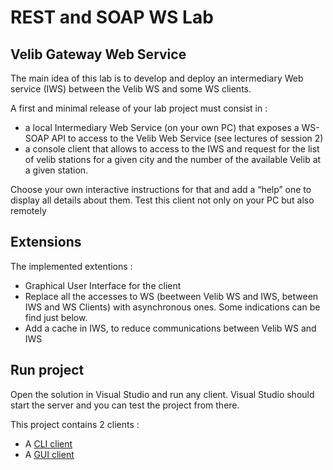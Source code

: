 # REST and SOAP WS Lab

## Velib Gateway Web Service
The main idea of this lab is to develop and deploy an intermediary Web service (IWS) between the Velib WS and some WS clients.

A first and minimal release of your lab project must consist in :

- a local Intermediary Web Service (on your own PC) that exposes a WS-SOAP API to access to the Velib Web Service (see lectures of session 2)
- a console client that allows to access to the IWS and request for the list of velib stations for a given city and the number of the available Velib at a given station.

Choose your own interactive instructions for that and add a “help” one to display all details about them.
Test this client not only on your PC but also remotely

## Extensions 

The implemented extentions   :
 - Graphical User Interface for the client 
 - Replace all the accesses to WS (beetween Velib WS and IWS, between IWS and WS Clients) with asynchronous ones. Some indications can be find just below.
 - Add a cache in IWS, to reduce communications between Velib WS and IWS


## Run project
Open the solution in Visual Studio and run any client. Visual Studio should start the server and you can test the project from there.

This project contains 2 clients :
 - A [CLI client](./VelibsConsoleClient/)
 - A [GUI client](./VelibsClient/)

